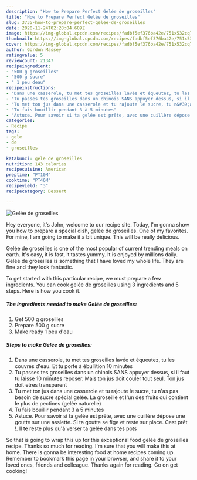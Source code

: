 ```yaml
---
description: "How to Prepare Perfect Gelée de groseilles"
title: "How to Prepare Perfect Gelée de groseilles"
slug: 3735-how-to-prepare-perfect-gelee-de-groseilles
date: 2020-11-24T02:28:04.609Z
image: https://img-global.cpcdn.com/recipes/fadbf5ef376ba42e/751x532cq70/gelee-de-groseilles-photo-principale-de-la-recette.jpg
thumbnail: https://img-global.cpcdn.com/recipes/fadbf5ef376ba42e/751x532cq70/gelee-de-groseilles-photo-principale-de-la-recette.jpg
cover: https://img-global.cpcdn.com/recipes/fadbf5ef376ba42e/751x532cq70/gelee-de-groseilles-photo-principale-de-la-recette.jpg
author: Gordon Massey
ratingvalue: 5
reviewcount: 21347
recipeingredient:
- "500 g groseilles"
- "500 g sucre"
- " 1 peu deau"
recipeinstructions:
- "Dans une casserole, tu met tes groseilles lavée et équeutez, tu les couvres d&#39;eau. Et tu porte à ébullition 10 minutes"
- "Tu passes tes groseilles dans un chinois SANS appuyer dessus, si il faut tu laisse 10 minutes reposer. Mais ton jus doit couler tout seul. Ton jus doit etres transparent"
- "Tu met ton jus dans une casserole et tu rajoute le sucre, tu n&#39;as pas besoin de sucre spécial gelée. La groseille et l&#39;un des fruits qui contient le plus de pectines (gelée naturelle)"
- "Tu fais bouillir pendant 3 à 5 minutes"
- "Astuce. Pour savoir si ta gelée est prête, avec une cuillère dépose une goutte sur une assiette. Si ta goutte se fige et reste sur place. Cest prêt !. Il te reste plus qu&#39;à verser ta gelée dans tes pots"
categories:
- Recipe
tags:
- gele
- de
- groseilles

katakunci: gele de groseilles 
nutrition: 143 calories
recipecuisine: American
preptime: "PT10M"
cooktime: "PT46M"
recipeyield: "3"
recipecategory: Dessert

---
```



![Gelée de groseilles](https://img-global.cpcdn.com/recipes/fadbf5ef376ba42e/751x532cq70/gelee-de-groseilles-photo-principale-de-la-recette.jpg)

Hey everyone, it's John, welcome to our recipe site. Today, I'm gonna show you how to prepare a special dish, gelée de groseilles. One of my favorites. For mine, I am going to make it a bit unique. This will be really delicious.



Gelée de groseilles is one of the most popular of current trending meals on earth. It's easy, it is fast, it tastes yummy. It is enjoyed by millions daily. Gelée de groseilles is something that I have loved my whole life. They are fine and they look fantastic.


To get started with this particular recipe, we must prepare a few ingredients. You can cook gelée de groseilles using 3 ingredients and 5 steps. Here is how you cook it.

<!--inarticleads1-->

##### The ingredients needed to make Gelée de groseilles:

1. Get 500 g groseilles
1. Prepare 500 g sucre
1. Make ready  1 peu d&#39;eau




<!--inarticleads2-->

##### Steps to make Gelée de groseilles:

1. Dans une casserole, tu met tes groseilles lavée et équeutez, tu les couvres d&#39;eau. Et tu porte à ébullition 10 minutes
1. Tu passes tes groseilles dans un chinois SANS appuyer dessus, si il faut tu laisse 10 minutes reposer. Mais ton jus doit couler tout seul. Ton jus doit etres transparent
1. Tu met ton jus dans une casserole et tu rajoute le sucre, tu n&#39;as pas besoin de sucre spécial gelée. La groseille et l&#39;un des fruits qui contient le plus de pectines (gelée naturelle)
1. Tu fais bouillir pendant 3 à 5 minutes
1. Astuce. Pour savoir si ta gelée est prête, avec une cuillère dépose une goutte sur une assiette. Si ta goutte se fige et reste sur place. Cest prêt !. Il te reste plus qu&#39;à verser ta gelée dans tes pots




So that is going to wrap this up for this exceptional food gelée de groseilles recipe. Thanks so much for reading. I'm sure that you will make this at home. There is gonna be interesting food at home recipes coming up. Remember to bookmark this page in your browser, and share it to your loved ones, friends and colleague. Thanks again for reading. Go on get cooking!
